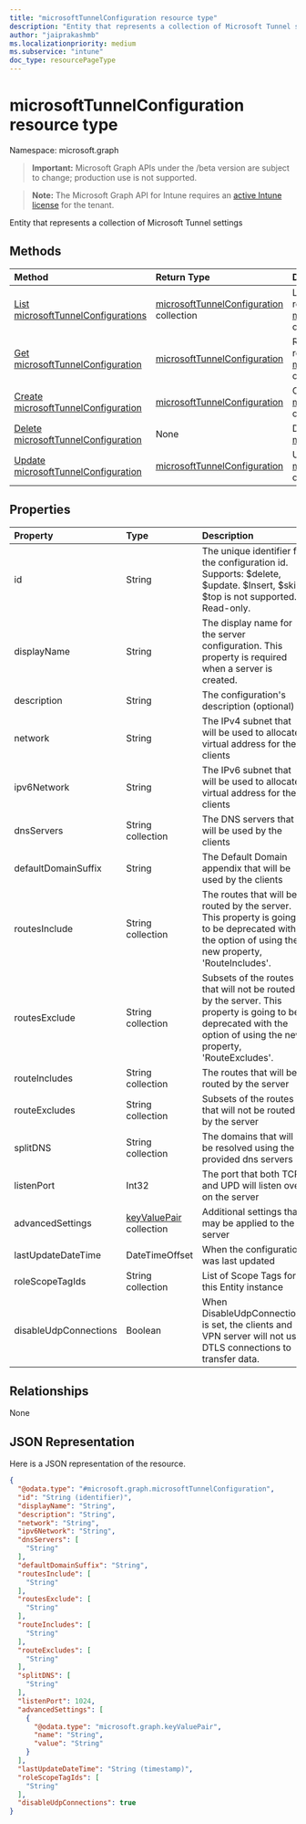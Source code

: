 ```yaml
---
title: "microsoftTunnelConfiguration resource type"
description: "Entity that represents a collection of Microsoft Tunnel settings"
author: "jaiprakashmb"
ms.localizationpriority: medium
ms.subservice: "intune"
doc_type: resourcePageType
---
```


# microsoftTunnelConfiguration resource type

Namespace: microsoft.graph
> **Important:** Microsoft Graph APIs under the /beta version are subject to change; production use is not supported.

> **Note:** The Microsoft Graph API for Intune requires an [active Intune license](https://go.microsoft.com/fwlink/?linkid=839381) for the tenant.


Entity that represents a collection of Microsoft Tunnel settings

## Methods
|Method|Return Type|Description|
|:---|:---|:---|
|[List microsoftTunnelConfigurations](../api/intune-mstunnel-microsofttunnelconfiguration-list.md)|[microsoftTunnelConfiguration](../resources/intune-mstunnel-microsofttunnelconfiguration.md) collection|List properties and relationships of the [microsoftTunnelConfiguration](../resources/intune-mstunnel-microsofttunnelconfiguration.md) objects.|
|[Get microsoftTunnelConfiguration](../api/intune-mstunnel-microsofttunnelconfiguration-get.md)|[microsoftTunnelConfiguration](../resources/intune-mstunnel-microsofttunnelconfiguration.md)|Read properties and relationships of the [microsoftTunnelConfiguration](../resources/intune-mstunnel-microsofttunnelconfiguration.md) object.|
|[Create microsoftTunnelConfiguration](../api/intune-mstunnel-microsofttunnelconfiguration-create.md)|[microsoftTunnelConfiguration](../resources/intune-mstunnel-microsofttunnelconfiguration.md)|Create a new [microsoftTunnelConfiguration](../resources/intune-mstunnel-microsofttunnelconfiguration.md) object.|
|[Delete microsoftTunnelConfiguration](../api/intune-mstunnel-microsofttunnelconfiguration-delete.md)|None|Deletes a [microsoftTunnelConfiguration](../resources/intune-mstunnel-microsofttunnelconfiguration.md).|
|[Update microsoftTunnelConfiguration](../api/intune-mstunnel-microsofttunnelconfiguration-update.md)|[microsoftTunnelConfiguration](../resources/intune-mstunnel-microsofttunnelconfiguration.md)|Update the properties of a [microsoftTunnelConfiguration](../resources/intune-mstunnel-microsofttunnelconfiguration.md) object.|

## Properties
|Property|Type|Description|
|:---|:---|:---|
|id|String|The unique identifier for the configuration id. Supports: $delete, $update. $Insert, $skip, $top is not supported. Read-only.|
|displayName|String|The display name for the server configuration. This property is required when a server is created.|
|description|String|The configuration's description (optional)|
|network|String|The IPv4 subnet that will be used to allocate virtual address for the clients|
|ipv6Network|String|The IPv6 subnet that will be used to allocate virtual address for the clients|
|dnsServers|String collection|The DNS servers that will be used by the clients|
|defaultDomainSuffix|String|The Default Domain appendix that will be used by the clients|
|routesInclude|String collection|The routes that will be routed by the server. This property is going to be deprecated with the option of using the new property, 'RouteIncludes'.|
|routesExclude|String collection|Subsets of the routes that will not be routed by the server. This property is going to be deprecated with the option of using the new property, 'RouteExcludes'.|
|routeIncludes|String collection|The routes that will be routed by the server|
|routeExcludes|String collection|Subsets of the routes that will not be routed by the server|
|splitDNS|String collection|The domains that will be resolved using the provided dns servers|
|listenPort|Int32|The port that both TCP and UPD will listen over on the server|
|advancedSettings|[keyValuePair](../resources/intune-shared-keyvaluepair.md) collection|Additional settings that may be applied to the server|
|lastUpdateDateTime|DateTimeOffset|When the configuration was last updated|
|roleScopeTagIds|String collection|List of Scope Tags for this Entity instance|
|disableUdpConnections|Boolean|When DisableUdpConnections is set, the clients and VPN server will not use DTLS connections to transfer data.|

## Relationships
None

## JSON Representation
Here is a JSON representation of the resource.
<!-- {
  "blockType": "resource",
  "keyProperty": "id",
  "@odata.type": "microsoft.graph.microsoftTunnelConfiguration"
}
-->
``` json
{
  "@odata.type": "#microsoft.graph.microsoftTunnelConfiguration",
  "id": "String (identifier)",
  "displayName": "String",
  "description": "String",
  "network": "String",
  "ipv6Network": "String",
  "dnsServers": [
    "String"
  ],
  "defaultDomainSuffix": "String",
  "routesInclude": [
    "String"
  ],
  "routesExclude": [
    "String"
  ],
  "routeIncludes": [
    "String"
  ],
  "routeExcludes": [
    "String"
  ],
  "splitDNS": [
    "String"
  ],
  "listenPort": 1024,
  "advancedSettings": [
    {
      "@odata.type": "microsoft.graph.keyValuePair",
      "name": "String",
      "value": "String"
    }
  ],
  "lastUpdateDateTime": "String (timestamp)",
  "roleScopeTagIds": [
    "String"
  ],
  "disableUdpConnections": true
}
```
